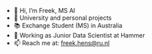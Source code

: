 - 👋 Hi, I’m Freek, MS AI
- 👀 University and personal projects 
- 📚 Exchange Student (MS) in Australia
- 👷 Working as Junior Data Scientist at Hammer
- 📫 Reach me at: freek.hens@ru.nl

<!---
freek1/freek1 is a ✨ special ✨ repository because its `README.md` (this file) appears on your GitHub profile.
You can click the Preview link to take a look at your changes.
--->
